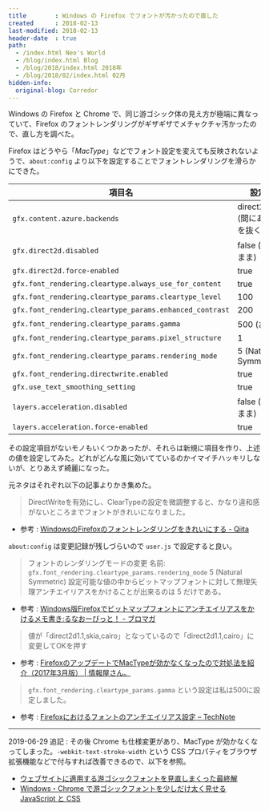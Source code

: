 ```yaml
---
title        : Windows の Firefox でフォントが汚かったので直した
created      : 2018-02-13
last-modified: 2018-02-13
header-date  : true
path:
  - /index.html Neo's World
  - /blog/index.html Blog
  - /blog/2018/index.html 2018年
  - /blog/2018/02/index.html 02月
hidden-info:
  original-blog: Corredor
---
```


Windows の Firefox と Chrome で、同じ游ゴシック体の見え方が極端に異なっていて、Firefox のフォントレンダリングがギザギザでメチャクチャ汚かったので、直し方を調べた。

Firefox はどうやら「*MacType*」などでフォント設定を変えても反映されないようで、`about:config` より以下を設定することでフォントレンダリングを滑らかにできた。

| 項目名                                                  | 設定する値                                  |
|---------------------------------------------------------|---------------------------------------------|
| `gfx.content.azure.backends`                            | direct2d1.1,cairo (間にある「skia,」を抜く) |
| `gfx.direct2d.disabled`                                 | false (デフォルトまま)                      |
| `gfx.direct2d.force-enabled`                            | true                                        |
| `gfx.font_rendering.cleartype.always_use_for_content`   | true                                        |
| `gfx.font_rendering.cleartype_params.cleartype_level`   | 100                                         |
| `gfx.font_rendering.cleartype_params.enhanced_contrast` | 200                                         |
| `gfx.font_rendering.cleartype_params.gamma`             | 500 (お好みで)                              |
| `gfx.font_rendering.cleartype_params.pixel_structure`   | 1                                           |
| `gfx.font_rendering.cleartype_params.rendering_mode`    | 5 (Natural Symmetric)                       |
| `gfx.font_rendering.directwrite.enabled`                | true                                        |
| `gfx.use_text_smoothing_setting`                        | true                                        |
| `layers.acceleration.disabled`                          | false (デフォルトまま)                      |
| `layers.acceleration.force-enabled`                     | true                                        |

その設定項目がないモノもいくつかあったが、それらは新規に項目を作り、上述の値を設定してみた。どれがどんな風に効いてているのかイマイチハッキリしないが、とりあえず綺麗になった。

元ネタはそれぞれ以下の記事よりかき集めた。

> DirectWriteを有効にし、ClearTypeの設定を微調整すると、かなり違和感がないところまでフォントがきれいになりました。

- 参考 : [WindowsのFirefoxのフォントレンダリングをきれいにする - Qiita](https://qiita.com/sambatriste/items/70a8b5ece0356ef82ff5)

`about:config` は変更記録が残しづらいので `user.js` で設定すると良い。

> フォントのレンダリングモードの変更 名前: `gfx.font_rendering.cleartype_params.rendering_mode` 5 (Natural Symmetric) 設定可能な値の中からビットマップフォントに対して無理矢理アンチエイリアスをかけることが出来るのは 5 だけである。

- 参考 : [Windows版Firefoxでビットマップフォントにアンチエイリアスをかけるメモ書き:るなおーびっと！ - ブロマガ](http://ch.nicovideo.jp/lunaorbit/blomaga/ar1016057)

> 値が「direct2d1.1,skia,cairo」となっているので「direct2d1.1,cairo」に変更してOKを押す

- 参考 : [FirefoxのアップデートでMacTypeが効かなくなったので対処法を紹介（2017年3月版） | 情報屋さん。](http://jyouhouya3.net/2017/03/firefoxmtype.html)

> `gfx.font_rendering.cleartype_params.gamma` という設定は私は500に設定しました。

- 参考 : [Firefoxにおけるフォントのアンチエイリアス設定 – TechNote](http://kohachi.net/technote/109)

-----

2019-06-29 追記 : その後 Chrome も仕様変更があり、MacType が効かなくなってしまった。`-webkit-text-stroke-width` という CSS プロパティをブラウザ拡張機能などで付与すれば改善できるので、以下を参照。

- [ウェブサイトに適用する游ゴシックフォントを見直しまくった最終解](/blog/2019/01/05-02.html)
- [Windows・Chrome で游ゴシックフォントを少しだけ太く見せる JavaScript と CSS](/blog/2019/01/27-01.html)
